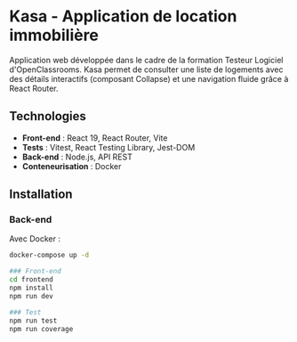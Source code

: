 # Kasa - Application de location immobilière

Application web développée dans le cadre de la formation Testeur Logiciel d'OpenClassrooms. Kasa permet de consulter une liste de logements avec des détails interactifs (composant Collapse) et une navigation fluide grâce à React Router.

## Technologies
- **Front-end** : React 19, React Router, Vite
- **Tests** : Vitest, React Testing Library, Jest-DOM
- **Back-end** : Node.js, API REST
- **Conteneurisation** : Docker

## Installation

### Back-end
Avec Docker :
```bash
docker-compose up -d

### Front-end
cd frontend
npm install
npm run dev

### Test
npm run test
npm run coverage


